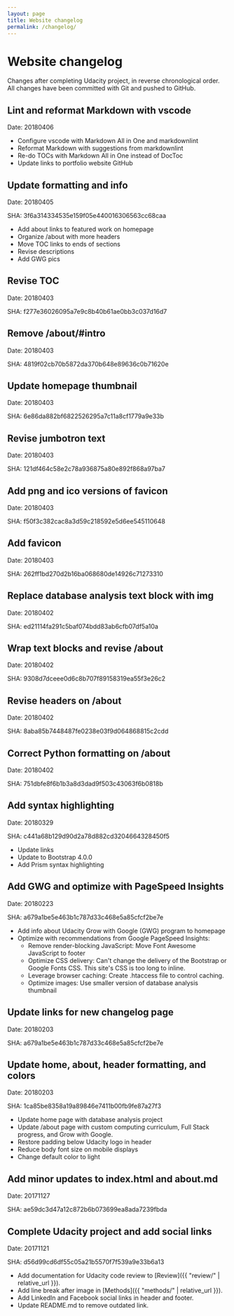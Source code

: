 ```yaml
---
layout: page
title: Website changelog
permalink: /changelog/
---
```


# Website changelog

Changes after completing Udacity project, in reverse chronological order. All changes have been committed with Git and pushed to GitHub.

## Lint and reformat Markdown with vscode

Date: 20180406

- Configure vscode with Markdown All in One and markdownlint
- Reformat Markdown with suggestions from markdownlint
- Re-do TOCs with Markdown All in One instead of DocToc
- Update links to portfolio website GitHub

## Update formatting and info

Date: 20180405

SHA: 3f6a314334535e159f05e440016306563cc68caa

- Add about links to featured work on homepage
- Organize /about with more headers
- Move TOC links to ends of sections
- Revise descriptions
- Add GWG pics

## Revise TOC

Date: 20180403

SHA: f277e36026095a7e9c8b40b61ae0bb3c037d16d7

## Remove /about/#intro

Date: 20180403

SHA: 4819f02cb70b5872da370b648e89636c0b71620e

## Update homepage thumbnail

Date: 20180403

SHA: 6e86da882bf6822526295a7c11a8cf1779a9e33b

## Revise jumbotron text

Date: 20180403

SHA: 121df464c58e2c78a936875a80e892f868a97ba7

## Add png and ico versions of favicon

Date: 20180403

SHA: f50f3c382cac8a3d59c218592e5d6ee545110648

## Add favicon

Date: 20180403

SHA: 262ff1bd270d2b16ba068680de14926c71273310

## Replace database analysis text block with img

Date: 20180402

SHA: ed21114fa291c5baf074bdd83ab6cfb07df5a10a

## Wrap text blocks and revise /about

Date: 20180402

SHA: 9308d7dceee0d6c8b707f89158319ea55f3e26c2

## Revise headers on /about

Date: 20180402

SHA: 8aba85b7448487fe0238e03f9d064868815c2cdd

## Correct Python formatting on /about

Date: 20180402

SHA: 751dbfe8f6b1b3a8d3dad9f503c43063f6b0818b

## Add syntax highlighting

Date: 20180329

SHA: c441a68b129d90d2a78d882cd3204664328450f5

- Update links
- Update to Bootstrap 4.0.0
- Add Prism syntax highlighting

## Add GWG and optimize with PageSpeed Insights

Date: 20180223

SHA: a679a1be5e463b1c787d33c468e5a85cfcf2be7e

- Add info about Udacity Grow with Google (GWG) program to homepage
- Optimize with recommendations from Google PageSpeed Insights:
  - Remove render-blocking JavaScript: Move Font Awesome JavaScript to footer
  - Optimize CSS delivery: Can't change the delivery of the Bootstrap or Google Fonts CSS. This site's CSS is too long to inline.
  - Leverage browser caching: Create .htaccess file to control caching.
  - Optimize images: Use smaller version of database analysis thumbnail

## Update links for new changelog page

Date: 20180203

SHA: a679a1be5e463b1c787d33c468e5a85cfcf2be7e

## Update home, about, header formatting, and colors

Date: 20180203

SHA: 1ca85be8358a19a89846e7411b00fb9fe87a27f3

- Update home page with database analysis project
- Update /about page with custom computing curriculum, Full Stack progress, and Grow with Google.
- Restore padding below Udacity logo in header
- Reduce body font size on mobile displays
- Change default color to light

## Add minor updates to index.html and about.md

Date: 20171127

SHA: ae59dc3d47a12c872b6b073699ea8ada7239fbda

## Complete Udacity project and add social links

Date: 20171121

SHA: d56d99cd6df55c05a21b5570f7f539a9e33b6a13

- Add documentation for Udacity code review to [Review]({{ "review/" | relative_url }}).
- Add line break after image in [Methods]({{ "methods/" | relative_url }}).
- Add LinkedIn and Facebook social links in header and footer.
- Update README.md to remove outdated link.
